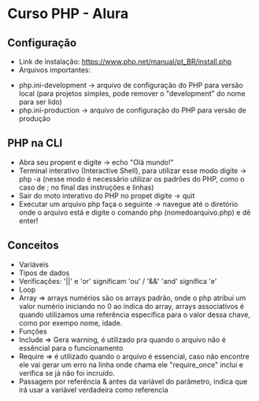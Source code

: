 <h1>Curso PHP - Alura</h1>

## Configuração

- Link de instalação: https://www.php.net/manual/pt_BR/install.php
- Arquivos importantes:
* php.ini-development -> arquivo de configuração do PHP para versão local (para projetos simples, pode remover o "development" do nome para ser lido)
* php.ini-production -> arquivo de configuração do PHP para versão de produção

## PHP na CLI

- Abra seu propent e digite -> echo "Olá mundo!"
- Terminal interativo (Interactive Shell), para utilizar esse modo digite -> php -a (nesse modo é necessário utilizar os padrões do PHP, como o caso de ; no final das instruções e linhas)
- Sair do moto interativo do PHP no propet digite -> quit
- Executar um arquivo php faça o seguinte -> navegue até o diretório onde o arquivo está e digite o comando php (nomedoarquivo.php) e dê enter!

## Conceitos

- Variáveis
- Tipos de dados
- Verificações: '||' e 'or' significam 'ou' / '&&' 'and' significa 'e'
- Loop
- Array => arrays numérios são os arrays padrão, onde o php atribui um valor numério iniciando no 0 ao índica do array, arrays associativos é quando utilizamos uma referência específica para o valor dessa chave, como por exempo nome, idade.
- Funções
- Include => Gera warning, é utilizado pra quando o arquivo não é essêncial para o funcionamento
- Require => é utilizado quando o arquivo é essencial, caso não encontre ele vai gerar um erro na linha onde chama ele "require_once" inclui e verifica se já não foi incruído.
- Passagem por referência & antes da variável do parâmetro, indica que irá usar a variável verdadeira como referencia
